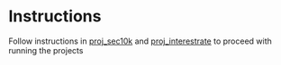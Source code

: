 # Instructions 

Follow instructions in [proj_sec10k](./doc/proj_sec10k.md) and [proj_interestrate](./doc/proj_interestrate.md) to proceed with running the projects 